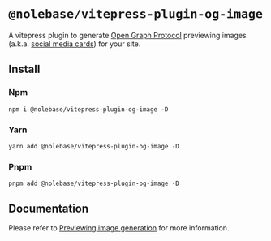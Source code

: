 # `@nolebase/vitepress-plugin-og-image`

A vitepress plugin to generate [Open Graph Protocol](https://ogp.me/) previewing images (a.k.a. [social media cards](https://www.semrush.com/blog/open-graph/)) for your site.

## Install

### Npm

```shell
npm i @nolebase/vitepress-plugin-og-image -D
```

### Yarn

```shell
yarn add @nolebase/vitepress-plugin-og-image -D
```

### Pnpm

```shell
pnpm add @nolebase/vitepress-plugin-og-image -D
```

## Documentation

Please refer to [Previewing image generation](https://nolebase-integrations.ayaka.io/en/integrations/vitepress-plugin-og-image/) for more information.
